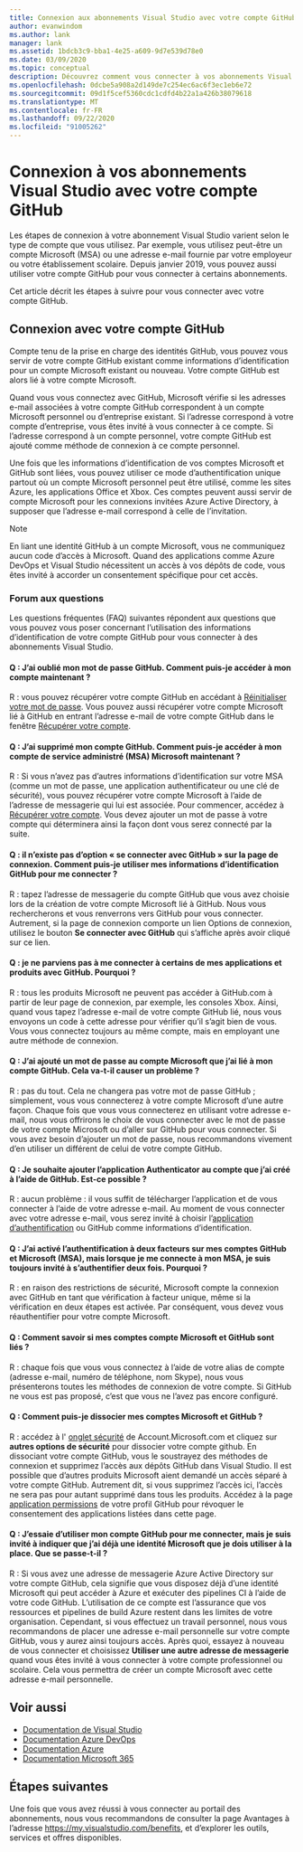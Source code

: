 ```yaml
---
title: Connexion aux abonnements Visual Studio avec votre compte GitHub | Microsoft Docs
author: evanwindom
ms.author: lank
manager: lank
ms.assetid: 1bdcb3c9-bba1-4e25-a609-9d7e539d78e0
ms.date: 03/09/2020
ms.topic: conceptual
description: Découvrez comment vous connecter à vos abonnements Visual Studio avec votre compte GitHub.
ms.openlocfilehash: 0dcbe5a908a2d149de7c254ec6ac6f3ec1eb6e72
ms.sourcegitcommit: 09d1f5cef5360cdc1cdfd4b22a1a426b38079618
ms.translationtype: MT
ms.contentlocale: fr-FR
ms.lasthandoff: 09/22/2020
ms.locfileid: "91005262"
---
```

# <a name="signing-in-to-visual-studio-subscriptions-with-your-github-account"></a>Connexion à vos abonnements Visual Studio avec votre compte GitHub 

Les étapes de connexion à votre abonnement Visual Studio varient selon le type de compte que vous utilisez. Par exemple, vous utilisez peut-être un compte Microsoft (MSA) ou une adresse e-mail fournie par votre employeur ou votre établissement scolaire. Depuis janvier 2019, vous pouvez aussi utiliser votre compte GitHub pour vous connecter à certains abonnements. 

Cet article décrit les étapes à suivre pour vous connecter avec votre compte GitHub.

## <a name="signing-in-with-your-github-account"></a>Connexion avec votre compte GitHub

Compte tenu de la prise en charge des identités GitHub, vous pouvez vous servir de votre compte GitHub existant comme informations d’identification pour un compte Microsoft existant ou nouveau. Votre compte GitHub est alors lié à votre compte Microsoft. 

Quand vous vous connectez avec GitHub, Microsoft vérifie si les adresses e-mail associées à votre compte GitHub correspondent à un compte Microsoft personnel ou d’entreprise existant. Si l’adresse correspond à votre compte d’entreprise, vous êtes invité à vous connecter à ce compte. Si l’adresse correspond à un compte personnel, votre compte GitHub est ajouté comme méthode de connexion à ce compte personnel.

Une fois que les informations d’identification de vos comptes Microsoft et GitHub sont liées, vous pouvez utiliser ce mode d’authentification unique partout où un compte Microsoft personnel peut être utilisé, comme les sites Azure, les applications Office et Xbox. Ces comptes peuvent aussi servir de compte Microsoft pour les connexions invitées Azure Active Directory, à supposer que l’adresse e-mail correspond à celle de l’invitation.

> [!NOTE]
> En liant une identité GitHub à un compte Microsoft, vous ne communiquez aucun code d’accès à Microsoft. Quand des applications comme Azure DevOps et Visual Studio nécessitent un accès à vos dépôts de code, vous êtes invité à accorder un consentement spécifique pour cet accès. 

### <a name="frequently-asked-questions"></a>Forum aux questions
Les questions fréquentes (FAQ) suivantes répondent aux questions que vous pouvez vous poser concernant l’utilisation des informations d’identification de votre compte GitHub pour vous connecter à des abonnements Visual Studio.

#### <a name="q-i-forgot-my-github-password--how-can-i-access-my-account-now"></a>Q : J’ai oublié mon mot de passe GitHub.  Comment puis-je accéder à mon compte maintenant ?
R : vous pouvez récupérer votre compte GitHub en accédant à [Réinitialiser votre mot de passe](https://github.com/password_reset). Vous pouvez aussi récupérer votre compte Microsoft lié à GitHub en entrant l’adresse e-mail de votre compte GitHub dans le fenêtre [Récupérer votre compte](https://account.live.com/password/reset).

#### <a name="q-i-deleted-my-github-account--how-can-i-access-my-microsoft-account-msa-now"></a>Q : J’ai supprimé mon compte GitHub.  Comment puis-je accéder à mon compte de service administré (MSA) Microsoft maintenant ?
R : Si vous n’avez pas d’autres informations d’identification sur votre MSA (comme un mot de passe, une application authentificateur ou une clé de sécurité), vous pouvez récupérer votre compte Microsoft à l’aide de l’adresse de messagerie qui lui est associée. Pour commencer, accédez à [Récupérer votre compte](https://account.live.com/password/reset). Vous devez ajouter un mot de passe à votre compte qui déterminera ainsi la façon dont vous serez connecté par la suite. 

#### <a name="q-theres-no-sign-in-with-github-option-on-the-sign-in-page--how-can-i-use-my-github-credentials-to-sign-in"></a>Q : il n’existe pas d’option « se connecter avec GitHub » sur la page de connexion.  Comment puis-je utiliser mes informations d’identification GitHub pour me connecter ?
R : tapez l’adresse de messagerie du compte GitHub que vous avez choisie lors de la création de votre compte Microsoft lié à GitHub. Nous vous rechercherons et vous renverrons vers GitHub pour vous connecter. Autrement, si la page de connexion comporte un lien Options de connexion, utilisez le bouton **Se connecter avec GitHub** qui s’affiche après avoir cliqué sur ce lien. 

#### <a name="q-i-cant-sign-in-to-some-of-my-apps-and-products-with-github--why"></a>Q : je ne parviens pas à me connecter à certains de mes applications et produits avec GitHub.  Pourquoi ?
R : tous les produits Microsoft ne peuvent pas accéder à GitHub.com à partir de leur page de connexion, par exemple, les consoles Xbox. Ainsi, quand vous tapez l’adresse e-mail de votre compte GitHub lié, nous vous envoyons un code à cette adresse pour vérifier qu’il s’agit bien de vous. Vous vous connectez toujours au même compte, mais en employant une autre méthode de connexion. 

#### <a name="q--ive-added-a-password-to-the-microsoft-account-i-have-linked-to-my-github-account--will-that-cause-a-problem"></a>Q : J’ai ajouté un mot de passe au compte Microsoft que j’ai lié à mon compte GitHub.  Cela va-t-il causer un problème ?
R : pas du tout. Cela ne changera pas votre mot de passe GitHub ; simplement, vous vous connecterez à votre compte Microsoft d’une autre façon. Chaque fois que vous vous connecterez en utilisant votre adresse e-mail, nous vous offrirons le choix de vous connecter avec le mot de passe de votre compte Microsoft ou d’aller sur GitHub pour vous connecter. Si vous avez besoin d’ajouter un mot de passe, nous recommandons vivement d’en utiliser un différent de celui de votre compte GitHub.

#### <a name="q-i-want-to-add-the-authenticator-app-to-the-account-i-created-using-github--can-i-do-that"></a>Q : Je souhaite ajouter l’application Authenticator au compte que j’ai créé à l’aide de GitHub.  Est-ce possible ?
R : aucun problème : il vous suffit de télécharger l’application et de vous connecter à l’aide de votre adresse e-mail. Au moment de vous connecter avec votre adresse e-mail, vous serez invité à choisir l’[application d’authentification](https://www.microsoft.com/p/microsoft-authenticator/9nblgggzmcj6) ou GitHub comme informations d’identification.

#### <a name="q-ive-enabled-two-factor-authentication-on-both-my-github-and-microsoft-accounts-msa-but-when-i-sign-in-to-my-msa-im-still-asked-to-authenticate-twice--why"></a>Q : J’ai activé l’authentification à deux facteurs sur mes comptes GitHub et Microsoft (MSA), mais lorsque je me connecte à mon MSA, je suis toujours invité à s’authentifier deux fois.  Pourquoi ?
R : en raison des restrictions de sécurité, Microsoft compte la connexion avec GitHub en tant que vérification à facteur unique, même si la vérification en deux étapes est activée. Par conséquent, vous devez vous réauthentifier pour votre compte Microsoft. 

#### <a name="q--how-can-i-tell-if-my-microsoft-account-and-github-accounts-are-linked"></a>Q : Comment savoir si mes comptes compte Microsoft et GitHub sont liés ?
R : chaque fois que vous vous connectez à l’aide de votre alias de compte (adresse e-mail, numéro de téléphone, nom Skype), nous vous présenterons toutes les méthodes de connexion de votre compte. Si GitHub ne vous est pas proposé, c’est que vous ne l’avez pas encore configuré.

#### <a name="q--how-can-i-unlink-my-microsoft-and-github-accounts"></a>Q : Comment puis-je dissocier mes comptes Microsoft et GitHub ? 
R : accédez à l' [onglet sécurité](https://account.microsoft.com/security) de Account.Microsoft.com et cliquez sur **autres options de sécurité** pour dissocier votre compte github. En dissociant votre compte GitHub, vous le soustrayez des méthodes de connexion et supprimez l’accès aux dépôts GitHub dans Visual Studio. Il est possible que d’autres produits Microsoft aient demandé un accès séparé à votre compte GitHub. Autrement dit, si vous supprimez l’accès ici, l’accès ne sera pas pour autant supprimé dans tous les produits. Accédez à la page [application permissions](https://github.com/settings/applications) de votre profil GitHub pour révoquer le consentement des applications listées dans cette page.

#### <a name="q--i-try-to-use-my-github-account-to-sign-in-but-im-prompted-that-i-already-have-a-microsoft-identity-that-i-should-use-instead--whats-happening"></a>Q : J’essaie d’utiliser mon compte GitHub pour me connecter, mais je suis invité à indiquer que j’ai déjà une identité Microsoft que je dois utiliser à la place.  Que se passe-t-il ?
R : Si vous avez une adresse de messagerie Azure Active Directory sur votre compte GitHub, cela signifie que vous disposez déjà d’une identité Microsoft qui peut accéder à Azure et exécuter des pipelines CI à l’aide de votre code GitHub. L’utilisation de ce compte est l’assurance que vos ressources et pipelines de build Azure restent dans les limites de votre organisation. Cependant, si vous effectuez un travail personnel, nous vous recommandons de placer une adresse e-mail personnelle sur votre compte GitHub, vous y aurez ainsi toujours accès. Après quoi, essayez à nouveau de vous connecter et choisissez **Utiliser une autre adresse de messagerie** quand vous êtes invité à vous connecter à votre compte professionnel ou scolaire. Cela vous permettra de créer un compte Microsoft avec cette adresse e-mail personnelle.

## <a name="see-also"></a>Voir aussi
- [Documentation de Visual Studio](/visualstudio/)
- [Documentation Azure DevOps](/azure/devops/)
- [Documentation Azure](/azure/)
- [Documentation Microsoft 365](/microsoft-365/)

## <a name="next-steps"></a>Étapes suivantes
Une fois que vous avez réussi à vous connecter au portail des abonnements, nous vous recommandons de consulter la page Avantages à l’adresse https://my.visualstudio.com/benefits, et d’explorer les outils, services et offres disponibles.
